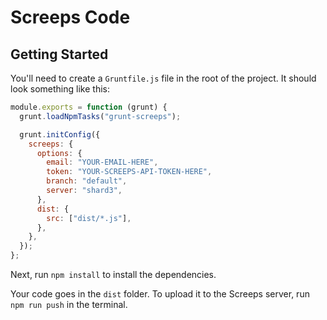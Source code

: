 # Screeps Code

## Getting Started

You'll need to create a `Gruntfile.js` file in the root of the project. It should look something like this:

```javascript
module.exports = function (grunt) {
  grunt.loadNpmTasks("grunt-screeps");

  grunt.initConfig({
    screeps: {
      options: {
        email: "YOUR-EMAIL-HERE",
        token: "YOUR-SCREEPS-API-TOKEN-HERE",
        branch: "default",
        server: "shard3",
      },
      dist: {
        src: ["dist/*.js"],
      },
    },
  });
};
```

Next, run `npm install` to install the dependencies.

Your code goes in the `dist` folder. To upload it to the Screeps server, run `npm run push` in the terminal.
